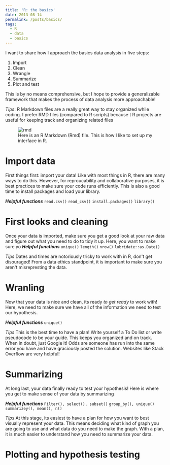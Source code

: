 ```yaml
---
title: 'R: the basics'
date: 2013-08-14
permalink: /posts/basics/
tags:
  - R
  - data
  - basics
---
```

I want to share how I approach the basics data analysis in five steps: 
1. Import
2. Clean
3. Wrangle
4. Summarize
5. Plot and test

This is by no means comprehensive, but I hope to provide a generalizable framework that makes the process of data analysis more approachable!

_Tips_:
R Markdown files are a really great way to stay organized while coding. I prefer RMD files (compared to R scripts) because t
R projects are useful for keeping track and organizing related files
<figure>
  <img src="https://user-images.githubusercontent.com/78130420/147553215-9077d47a-5cc0-4d35-ad7c-672a7d87ed7b.png" alt="rmd">
  <figcaption>Here is an R Markdown (Rmd) file. This is how I like to set up my interface in R.</figcaption>
</figure>

Import data
======
First things first: import your data! Like with most things in R, there are many ways to do this. However, for reproucability and collaborative purposes, it is best practices to make sure your code runs efficiently. 
This is also a good time to install packages and load your library. 

**_Helpful functions_**
`read.csv()`
`read_csv()`
`install.packages()`
`library()`

First looks and cleaning 
======
Once your data is imported, make sure you get a good look at your raw data and figure out what you need to do to tidy it up. Here, you want to make sure yo
**_Helpful functions_**
`unique()`
`length()`
`nrow()`
`lubridate::as.Date()`

_Tips_
Dates and times are notoriously tricky to work with in R, don't get disouraged!
From a data ethics standpoint, it is important to make sure you aren't misrepresting the data.

Wranling 
======
Now that your data is nice and clean, its ready _to get ready_ to work with! Here, we need to make sure we have all of the information we need to test our hypothesis. 

**_Helpful functions_**
`unique()`

_Tips_
This is the best time to have a plan! Write yourself a To Do list or write pseudocode to be your guide. This keeps you organized and on track. 
When in doubt, just Google it! Odds are someone has run into the same error you have and have graciously posted the solution. Websites like Stack Overflow are very helpful!

Summarizing 
======
At long last, your data finally ready to test your hypothesis!
Here is where you get to make sense of your data by summarizing 

**_Helpful functions_**
`Filter(), select(), subset()`
`group_by(), unique()`
`summarizey(), mean(), n()`

_Tips_
At this stage, its easiest to have a plan for how you want to best visually represent your data. This means deciding what kind of graph you are going to use and what data do you need to make the graph. With a plan, it is much easier to understand how you need to summarize your data. 

Plotting and hypothesis testing
======
